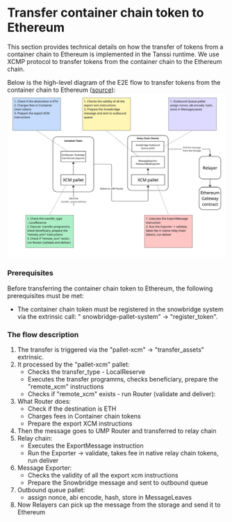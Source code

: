 # Transfer container chain token to Ethereum

This section provides technical details on how the transfer of tokens from a container chain to Ethereum is implemented
in the Tanssi runtime.
We use XCMP protocol to transfer tokens from the container chain to the Ethereum chain.

Below is the high-level diagram of the E2E flow to transfer tokens from the container chain to
Ethereum ([source](https://miro.com/app/board/uXjVIWgGZ3s=/?moveToWidget=3458764632714818053)):
![Transfer container chain token to Ethereum](./images/transfer_container_chain_token_to_eth.jpg)

### Prerequisites

Before transferring the container chain token to Ethereum, the following prerequisites must be met:

- The container chain token must be registered in the snowbridge system via the extrinsic call: "
  snowbridge-pallet-system" -> "register_token".

### The flow description

1. The transfer is triggered via the "pallet-xcm" -> "transfer_assets" extrinsic.
2. It processed by the "pallet-xcm" pallet:
    - Checks the transfer_type - LocalReserve
    - Executes the transfer programms, checks beneficiary, prepare the "remote_xcm" instructions
    - Checks if "remote_xcm" exists - run Router (validate and deliver):
3. What Router does:
    - Check if the destination is ETH
    - Charges fees in Container chain tokens
    - Prepare the export XCM instructions
4. Then the message goes to UMP Router and transferred to relay chain
5. Relay chain:
    - Executes the ExportMessage instruction
    - Run the Exporter -> validate, takes fee in native relay chain tokens, run deliver
6. Message Exporter:
    - Checks the validity of all the export xcm instructions
    - Prepare the Snowbridge message and sent to outbound queue
7. Outbound queue pallet:
    - assign nonce, abi encode, hash, store in MessageLeaves
8. Now Relayers can pick up the message from the storage and send it to Ethereum